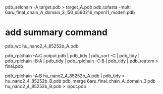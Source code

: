 pdb_selchain -A target.pdb > target_A.pdb
pdb_tofasta -multi 6aru_final_chain_A_domain_3_l50_s590216_mpnn11_model1.pdb

# add summary command

pdb_wc hu_nano2_4_85252b_A.pdb

pdb_rplchain -A:C output.pdb | pdb_tidy | pdb_sort -C | pdb_tidy | pdb_rplchain -B:A | pdb_tidy | pdb_rplchain -C:B | pdb_tidy | pdb_reatom > final.pdb

pdb_rplchain -A:B hu_nano2_4_85252b_A.pdb | pdb_tidy > hu_nano2_4_85252b_B.pdb
pdb_merge 6aru_final_chain_A_domain_3.pdb hu_nano2_4_85252b_B.pdb > input.pdb
